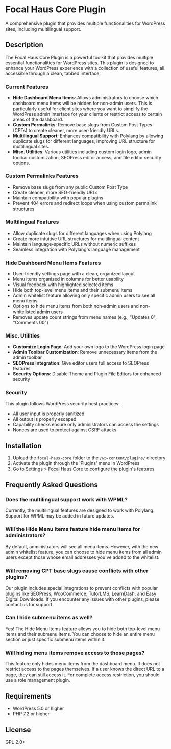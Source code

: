 # Focal Haus Core Plugin

A comprehensive plugin that provides multiple functionalities for WordPress sites, including multilingual support.

## Description

The Focal Haus Core Plugin is a powerful toolkit that provides multiple essential functionalities for WordPress sites. This plugin is designed to enhance your WordPress experience with a collection of useful features, all accessible through a clean, tabbed interface.

### Current Features

* **Hide Dashboard Menu Items**: Allows administrators to choose which dashboard menu items will be hidden for non-admin users. This is particularly useful for client sites where you want to simplify the WordPress admin interface for your clients or restrict access to certain areas of the dashboard.
* **Custom Permalinks**: Remove base slugs from Custom Post Types (CPTs) to create cleaner, more user-friendly URLs.
* **Multilingual Support**: Enhances compatibility with Polylang by allowing duplicate slugs for different languages, improving URL structure for multilingual sites.
* **Misc. Utilities**: Various utilities including custom login logo, admin toolbar customization, SEOPress editor access, and file editor security options.

### Custom Permalinks Features

* Remove base slugs from any public Custom Post Type
* Create cleaner, more SEO-friendly URLs
* Maintain compatibility with popular plugins
* Prevent 404 errors and redirect loops when using custom permalink structures

### Multilingual Features

* Allow duplicate slugs for different languages when using Polylang
* Create more intuitive URL structures for multilingual content
* Maintain language-specific URLs without numeric suffixes
* Seamless integration with Polylang's language management

### Hide Dashboard Menu Items Features

* User-friendly settings page with a clean, organized layout
* Menu items organized in columns for better usability
* Visual feedback with highlighted selected items
* Hide both top-level menu items and their submenu items
* Admin whitelist feature allowing only specific admin users to see all menu items
* Options to hide menu items from both non-admin users and non-whitelisted admin users
* Removes update count strings from menu names (e.g., "Updates 0", "Comments 00")

### Misc. Utilities

* **Customize Login Page**: Add your own logo to the WordPress login page
* **Admin Toolbar Customization**: Remove unnecessary items from the admin toolbar
* **SEOPress Integration**: Give editor users full access to SEOPress features
* **Security Options**: Disable Theme and Plugin File Editors for enhanced security

### Security

This plugin follows WordPress security best practices:

* All user input is properly sanitized
* All output is properly escaped
* Capability checks ensure only administrators can access the settings
* Nonces are used to protect against CSRF attacks

## Installation

1. Upload the `focal-haus-core` folder to the `/wp-content/plugins/` directory
2. Activate the plugin through the 'Plugins' menu in WordPress
3. Go to Settings > Focal Haus Core to configure the plugin's features

## Frequently Asked Questions

### Does the multilingual support work with WPML?

Currently, the multilingual features are designed to work with Polylang. Support for WPML may be added in future updates.

### Will the Hide Menu Items feature hide menu items for administrators?

By default, administrators will see all menu items. However, with the new admin whitelist feature, you can choose to hide menu items from all admin users except those whose email addresses you've added to the whitelist.

### Will removing CPT base slugs cause conflicts with other plugins?

Our plugin includes special integrations to prevent conflicts with popular plugins like SEOPress, WooCommerce, TutorLMS, LearnDash, and Easy Digital Downloads. If you encounter any issues with other plugins, please contact us for support.

### Can I hide submenu items as well?

Yes! The Hide Menu Items feature allows you to hide both top-level menu items and their submenu items. You can choose to hide an entire menu section or just specific submenu items within it.

### Will hiding menu items remove access to those pages?

This feature only hides menu items from the dashboard menu. It does not restrict access to the pages themselves. If a user knows the direct URL to a page, they can still access it. For complete access restriction, you should use a role management plugin.

## Requirements

* WordPress 5.0 or higher
* PHP 7.2 or higher

## License

GPL-2.0+
